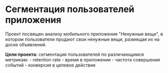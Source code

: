 # Сегментация пользователей приложения 

Проект посвящен анализу мобильного приложения "Ненужные вещи", в котором пользователи продают свои ненужные вещи, размещая их на доске объявлений.

**Цели проекта:** сегментация пользователей по различающимся метрикам:
    - retention rate
    - время в приложении
    - частота совершения событий
    - конверсия в целевое действие

